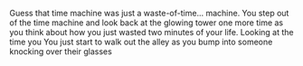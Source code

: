 Guess that time machine was just a waste-of-time... machine.  You step out of the time machine and look back at the glowing tower one more time as you think about how you just wasted two minutes of your life. Looking at the time you You just start to walk out the alley as you bump into someone knocking over their glasses